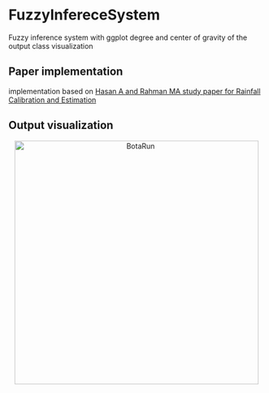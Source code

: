 # FuzzyInfereceSystem
Fuzzy inference system with ggplot degree and center of gravity of the output class visualization

## Paper implementation
implementation based on [Hasan A and Rahman MA study paper for Rainfall Calibration and Estimation](https://www.researchgate.net/profile/Ahammodullah-Hasan/publication/334479948_A_Study_on_Rainfall_Calibration_and_Estimation_at_the_Northern_Part_of_Bangladesh_by_Using_Mamdani_Fuzzy_Inference_System/links/5d2d9007a6fdcc2462e32ddb/A-Study-on-Rainfall-Calibration-and-Estimation-at-the-Northern-Part-of-Bangladesh-by-Using-Mamdani-Fuzzy-Inference-System.pdf)

## Output visualization 
<p align="center">
  <img src="https://github.com/wildanfajri1alfarabi/FuzzyInfereceSystem/blob/main/Fuzzy1.png" width="480" title="BotaRun">
</p>
